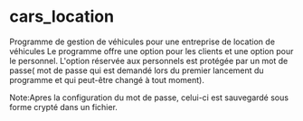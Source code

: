 # cars_location
Programme de gestion de véhicules pour une entreprise de location de véhicules 
Le programme offre une option pour les clients et une option pour le personnel.
L'option réservée aux personnels est protégée par un mot de passe( mot de passe 
qui est demandé lors du premier lancement du programme et qui peut-être changé 
à tout moment).

Note:Apres la configuration du mot de passe, celui-ci est sauvegardé sous forme 
crypté dans un fichier.
